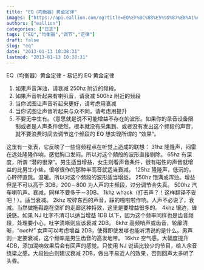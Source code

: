 ```yaml
---
title: "EQ（均衡器）黄金定律"
images: ["https://api.eallion.com/og?title=EQ%EF%BC%88%E5%9D%87%E8%A1%A1%E5%99%A8%EF%BC%89%E9%BB%84%E9%87%91%E5%AE%9A%E5%BE%8B"]
authors: ["eallion"]
categories: ["日志"]
tags: ["EQ","均衡器","调节","定律"]
draft: false
slug: "eq"
date: "2013-01-13 10:38:31"
lastmod: "2013-01-13 10:38:31"
---
```


EQ（均衡器）黄金定律 - 易记的 EQ 黄金定律

1. 如果声音浑浊，请衰减 250hz 附近的频段。
2. 如果声音听起来有喇叭音，请衰减 500hz 附近的频段
3. 当你试图让声音听起来更好，请考虑用衰减
4. 当你试图让声音听起来与众不同，请考虑用提升
5. 不要无中生有。（意思就是说不可能增益不存在的波形。如果你的录音设备限制或者是人声条件使然，根本就没有采集到、或者没有发出这个频段的声音，就不要浪费时间去调节这个频段的 EQ 想实现所谓的 “效果”。

这里有一张表，它反映了一些倍频程点在听觉上造成的联想：
31hz 隆隆声，闷雷在远处隆隆作响。感觉胸口发闷。所以对这个频段的波形直接剔除。
65hz 有深度，所谓 “潜的很深”。男生适当增益，女生则看声音条件，很有磁性的声音就增益的比男生小些，很嗲很作的那种半高音就适当衰减。
125hz 隆隆声，低沉的，心砰砰直跳。温暖。所以对这个频段的波形适当增益。
250hz 饱满或浑浊。增益但是不可以高于 3DB，200－800 为人声的主频段，过分调节会失真。
500hz 汽车喇叭声。衰减，同样不要多于－3DB。
1khz whack（打击声？！这样翻译不妥吧！）。适当衰减。
2khz 咬碎东西的声音，踩的嘎啦啦作响。人声不必说了，衰减。当然做拖鞋跑在空旷的走廊这种特效，这里是要增益很多的。
4khz 镶边，锋锐感。如果 NJ 吐字不清可以适当增益 1DB 以下，因为这个频率同样也是齿音频段，处理要小心。吐字清晰则应该衰减 2DB。
8khz 高频哨声或齿音，轮廓清晰，“ouch!” 女声可以考虑增益 2DB，使得即使发嗲也能听清说的是什么。男声则一定要衰减，这个频率是男生齿音的高发地带。
16khz 空气感。大幅度提升 4DB，添加混响效果后会有回声的感觉。只使用 NJ 说话比较少的节目，给人余音绕梁之感。大段独白则建议衰减 2DB，做出平易近人的效果，否则回声太多听了头昏。
